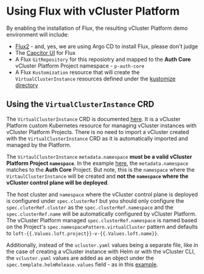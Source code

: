 # Using Flux with vCluster Platform

By enabling the installation of Flux, the resulting vCluster Platform demo environment will include:

- [Flux2](https://fluxcd.io/flux/) - and, yes, we are using Argo CD to install Flux, please don't judge
- The [Capcitor UI](https://github.com/gimlet-io/capacitor) for Flux
- A Flux `GitRepository` for this reposiotry and mapped to the **Auth Core** vCluster Platform Project namespace - `p-auth-core`
- A Flux `Kustomization` resource that will create the `VirtualClusterInstance` resources defined under the [kustomize directory](./kustomize)

## Using the `VirtualClusterInstance` CRD
The `VirtualClusterInstance` CRD is documented [here](https://www.vcluster.com/docs/platform/api/resources/virtualclusterinstance/). It is a vCluster Platform custom Kubernetes resource for managing vCluster instances with vCluster Platform Projects. There is no need to import a vCluster created with the `VirtualClusterInstance` CRD as it is automatically imported and managed by the Platform.

The `VirtaulClusterInstance` `metadata.namespace` **must be a valid vCluster Platform Project `namespace`**. In the example [here](kustomize/vcluster-without-template.yaml#L5), the `metadata.namespace` matches to the **Auth Core** Project. But note, this is the `namespace` where the `VirtaulClusterInstance` will be created and **not the `namespace` where the vCluster control plane will be deployed**. 

The host cluster and `namespace` where the vCluster control plane is deployed is configured under `spec.clusterRef` but you should only configure the `spec.cluterRef.cluster` as the `spec.clusterRef.namespace` and the `spec.clusterRef.name` will be automatically configured by vCluster Platform. The vCluster Platform managed `spec.clusterRef.namespace` is named based on the Project's `spec.namespacePattern.virtualCluster` pattern and defaults to `loft-{{.Values.loft.project}}-v-{{.Values.loft.name}}`.

Additionally, instead of the `vcluster.yaml` values being a separate file, like in the case of creating a vCluster instance with Helm or with the vCluster CLI, the `vcluster.yaml` values are added as an object under the `spec.template.helmRelease.values` field - as in this [example](./kustomize/vcluster-without-template.yaml#L27-L44).


